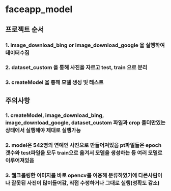# faceapp_model

## 프로젝트 순서
### 1. image_download_bing or image_download_google 을 실행하여 데이터수집
### 2. dataset_custom 을 통해 사진을 자르고 test, train 으로 분리
### 3. createModel 을 통해 모델 생성 및 테스트

## 주의사항
### 1. createModel, image_download_bing, image_download_google, dataset_custom 파일과 crop        폴더만있는 상태에서 실행해야 제대로 실행가능
### 2. model은 542명의 연예인 사진으로 만들어져있음 pt파일들은 epoch갯수와 test파일을 모두 train으로 옮겨서 모델을 생성하는 등 여러 모델로 이루어져있음
### 3. 웹크롤링한 이미지를 바로 opencv를 이용해 분류하였기에 다른사람이나 잘못된 사진이 많이들어감, 직접 수정하거나 그대로 실행(정확도 감소)
